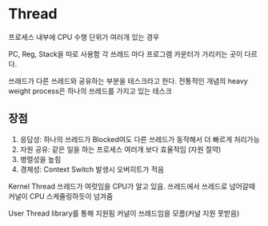 # Thread
프로세스 내부에 CPU 수행 단위가 여러개 있는 경우

PC, Reg, Stack을 따로 사용함
각 쓰레드 마다 프로그램 카운터가 가리키는 곳이 다르다.

쓰래드가 다른 쓰레드와 공유하는 부분을 테스크라고 한다.
전통적인 개념의 heavy weight process은 하나의 쓰레드를 가지고 있는 테스크

## 장점
1. 응답성: 하나의 쓰레드가 Blocked여도 다른 쓰레드가 동작해서 더 빠르게 처리가능
2. 자원 공유: 같은 일을 하는 프로세스 여러개 보다 효율적임 (자원 절약)
3. 병렬성을 높힘
4. 경제성: Context Switch 발생시 오버히트가 적음

Kernel Thread
쓰레드가 여럿임을 CPU가 알고 있음.
쓰레드에서 쓰레드로 넘어갈때 커널이 CPU 스케쥴링하듯이 넘겨줌

User Thread
library를 통해 지원됨
커널이 쓰레드임을 모름(커널 지원 못받음)
